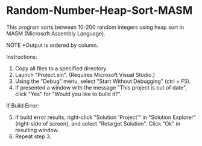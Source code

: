 # Random-Number-Heap-Sort-MASM
This program sorts between 10-200 random integers using heap sort in MASM (Microsoft Assembly Language).

NOTE *Output is ordered by column.

Instructions:
1. Copy all files to a specified directory.
2. Launch "Project.sln". (Requires Microsoft Visual Studio.)
3. Using the "Debug" menu, select "Start Without Debugging" (ctrl + F5).
4. If presented a window with the message "This project is out of date", click "Yes" for "Would you like to build it?".

If Build Error:

5. If build error results, right-click "Solution 'Project'" in "Solution Explorer" (right-side of screen), 
  and select "Retarget Solution". Click "Ok" in resulting window.
6. Repeat step 3.
